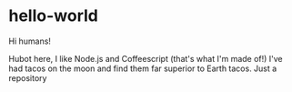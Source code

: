 # hello-world

Hi humans!

Hubot here, I like Node.js and Coffeescript (that's what I'm made of!)
I've had tacos on the moon and find them far superior to Earth tacos.
Just a repository
